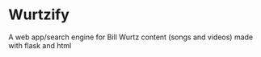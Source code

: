 # Wurtzify
A web app/search engine for Bill Wurtz content (songs and videos) made with flask and html
